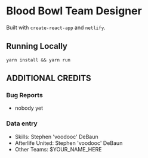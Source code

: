 # Blood Bowl Team Designer

Built with `create-react-app` and `netlify`.

## Running Locally

`yarn install && yarn run`

## ADDITIONAL CREDITS

### Bug Reports

- nobody yet

### Data entry

- Skills: Stephen 'voodooc' DeBaun
- Afterlife United: Stephen 'voodooc' DeBaun
- Other Teams: $YOUR_NAME_HERE
